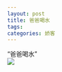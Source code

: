 ```yaml
---
layout: post
title: 爸爸喝水
tags: 
categories: 娇客
---
```

“爸爸喝水”
<img src="https://drive.google.com/uc?id=0B5pYZc0OeTm1cjJtQk15c3oyNTA" style="display:block;margin:auto"/>